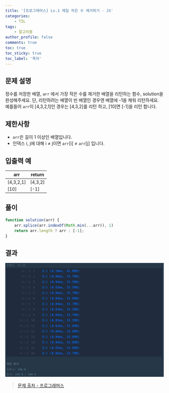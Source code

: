 ```yaml
---
title: '[프로그래머스] Lv.1 제일 작은 수 제거하기 - JS'
categories:
    - TIL
tags:
    - 알고리즘
author_profile: false
comments: true
toc: true
toc_sticky: true
toc_label: '목차'
---
```


## 문제 설명
정수를 저장한 배열, `arr` 에서 가장 작은 수를 제거한 배열을 리턴하는 함수, solution을 완성해주세요. 단, 리턴하려는 배열이 빈 배열인 경우엔 배열에 -1을 채워 리턴하세요. 예를들어 `arr`이 [4,3,2,1]인 경우는 [4,3,2]를 리턴 하고, [10]면 [-1]을 리턴 합니다.

## 제한사항
* `arr`은 길이 1 이상인 배열입니다.
* 인덱스 i, j에 대해 i ≠ j이면 `arr`[i] ≠ `arr`[j] 입니다.

## 입출력 예

| arr       | return  |
|-----------|---------|
| [4,3,2,1] | [4,3,2] |
| [10]      | [-1]    |

## 풀이
```javascript
function solution(arr) {
    arr.splice(arr.indexOf(Math.min(...arr)), 1)
    return arr.length ? arr : [-1];
}
```

## 결과
![result](/assets/images/2023/08/21/algorithm-22-result.png)

>[문제 출처 - 프로그래머스](https://school.programmers.co.kr/learn/courses/30/lessons/12935#)
